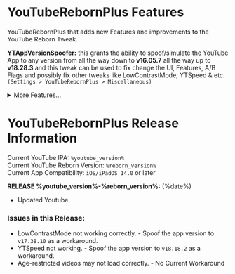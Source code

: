 # YouTubeRebornPlus Features
YouTubeRebornPlus that adds new Features and improvements to the YouTube Reborn Tweak.

**YTAppVersionSpoofer:** this grants the ability to spoof/simulate the YouTube App to any version from all the way down to **v16.05.7** all the way up to **v18.28.3** and this tweak can be used to fix change the UI, Features, A/B Flags and possibly fix other tweaks like LowContrastMode, YTSpeed & etc. `(Settings > YouTubeRebornPlus > Miscellaneous)`

<details>
<summary>More Features...</summary>

**App Settings Overlay Options:** You can find this in `(Settings > YouTubeRebornPlus > App Settings Overlay Options)` and you'll have the ability to disable any Section in the YouTube Settings (including YT tweaks) such as DontEatMyContent, Return YouTube Dislike, YouPiP, Try New Features, Autoplay, Notifications, History And Privacy & Live chat, and this can be used if you want your settings to be more minimized with less sections and options in the app.

**LowContrastMode:** This tweak dims the new YouTube UI changes on labels and icons that was first introduced way back in 2020 August/September, which can be such an eyesore when navigating the YouTube app. (Tweak made by arichorn) `(Settings> YouTubeRebornPlus > Theme Options)`

**YTNoModernUI:** This tweak changes and removes some newer UI elements from the app such as Rounded Buttons, Old Progress Bar, Gray Buffer Progress & the v17.38.10 App Version Number. `(Settings > YouTubeRebornPlus > Miscellaneous)`

**YouMute:** Mute/unmute videos in YouTube directly. `(Settings > YouMute)`

**iPadLayout:** Gives iPhone users the ability to use the iPad’s Interface and the ability to use some of the YouTube features that are not on iPhone. `(Settings > YouTubeRebornPlus > Miscellaneous)`

**iPhoneLayout:** Gives iPad users the ability to create YouTube Shorts and the ability to use the buggy iPhone layout. using it in split view mode or stage manager mode is recommended for a better experience. `(Settings > YouTubeRebornPlus > Miscellaneous)`

**HideSponsorBlockButton:** Hide the SponsorBlock Button shown in the Navigation Bar. (Option by Dayanch96) `(Settings > YouTubeRebornPlus > Miscellaneous)`

**HideShadowOverlayButtons:** want to remove shadow overlay on the buttons used in the video player? Then toggle this to remove the Shadow Overlay on the buttons Play/Pause, Previous, Next, Rewind, Forward.

**YTNoHeatwaves:** Turns off the Heatwaves Feature in the video player. `(Settings > YouTubeRebornPlus > Video Player Overlay Controls)`

**YTNoUpgradeDialog:** Disables the Upgrade Dialog so you won’t be prompted to update the app.

**etc..**
</details>

# YouTubeRebornPlus Release Information
Current YouTube IPA: `%youtube_version%`<br>
Current YouTube Reborn Version: `%reborn_version%`<br>
Current App Compatibility: `iOS/iPadOS 14.0` or later

**RELEASE %youtube_version%-%reborn_version%:** (%date%)

- Updated Youtube

### Issues in this Release:
- LowContrastMode not working correctly. - Spoof the app version to `v17.38.10` as a workaround.
- YTSpeed not working. - Spoof the app version to `v18.18.2` as a workaround.
- Age-restricted videos may not load correctly. - No Current Workaround

